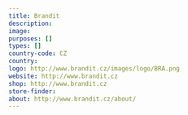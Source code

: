```yaml
---
title: Brandit
description:
image:
purposes: []
types: []
country-code: CZ
country:
logo: http://www.brandit.cz/images/logo/BRA.png
website: http://www.brandit.cz
shop: http://www.brandit.cz
store-finder:
about: http://www.brandit.cz/about/
---
```

